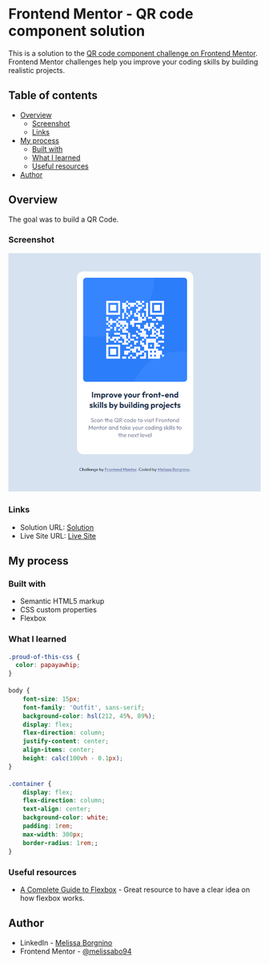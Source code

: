 # Frontend Mentor - QR code component solution

This is a solution to the [QR code component challenge on Frontend Mentor](https://www.frontendmentor.io/challenges/qr-code-component-iux_sIO_H). Frontend Mentor challenges help you improve your coding skills by building realistic projects. 

## Table of contents

- [Overview](#overview)
  - [Screenshot](#screenshot)
  - [Links](#links)
- [My process](#my-process)
  - [Built with](#built-with)
  - [What I learned](#what-i-learned)
  - [Useful resources](#useful-resources)
- [Author](#author)


## Overview

The goal was to build a QR Code.

### Screenshot

![project screenshot](./images/qr-scan.png)


### Links

- Solution URL: [Solution](https://github.com/melissabo94/qr-code)
- Live Site URL: [Live Site](https://melissabo94.github.io/qr-code/)

## My process

### Built with

- Semantic HTML5 markup
- CSS custom properties
- Flexbox

### What I learned

```css
.proud-of-this-css {
  color: papayawhip;
}

body {
    font-size: 15px;
    font-family: 'Outfit', sans-serif;
    background-color: hsl(212, 45%, 89%);
    display: flex;
    flex-direction: column;
    justify-content: center;
    align-items: center;
    height: calc(100vh - 0.1px);
}

.container {
    display: flex;
    flex-direction: column;
    text-align: center;
    background-color: white;
    padding: 1rem;
    max-width: 300px;
    border-radius: 1rem;;
}
```

### Useful resources

- [A Complete Guide to Flexbox](https://css-tricks.com/snippets/css/a-guide-to-flexbox/) - Great resource to have a clear idea on how flexbox works.


## Author

- LinkedIn - [Melissa Borgnino](https://www.linkedin.com/in/melissa-borgnino-909712198/)
- Frontend Mentor - [@melissabo94](https://www.frontendmentor.io/profile/melissabo94)

